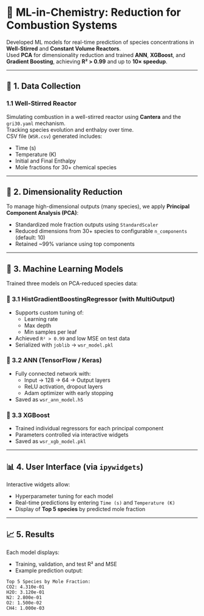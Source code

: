 # 🔬 ML-in-Chemistry: Reduction for Combustion Systems

Developed ML models for real-time prediction of species concentrations in **Well-Stirred** and **Constant Volume Reactors**.  
Used **PCA** for dimensionality reduction and trained **ANN**, **XGBoost**, and **Gradient Boosting**, achieving **R² > 0.99** and up to **10× speedup**.

---

## 📁 1. Data Collection

### 1.1 Well-Stirred Reactor

Simulating combustion in a well-stirred reactor using **Cantera** and the `gri30.yaml` mechanism.  
Tracking species evolution and enthalpy over time.  
CSV file (`WSR.csv`) generated includes:

- Time (s)
- Temperature (K)
- Initial and Final Enthalpy
- Mole fractions for 30+ chemical species

---

## 🧪 2. Dimensionality Reduction

To manage high-dimensional outputs (many species), we apply **Principal Component Analysis (PCA)**:

- Standardized mole fraction outputs using `StandardScaler`
- Reduced dimensions from 30+ species to configurable `n_components` (default: 10)
- Retained ~99% variance using top components

---

## 🤖 3. Machine Learning Models

Trained three models on PCA-reduced species data:

### 🔧 3.1 HistGradientBoostingRegressor (with MultiOutput)
- Supports custom tuning of:
  - Learning rate
  - Max depth
  - Min samples per leaf
- Achieved `R² > 0.99` and low MSE on test data
- Serialized with `joblib` → `wsr_model.pkl`

### 🔬 3.2 ANN (TensorFlow / Keras)
- Fully connected network with:
  - Input → 128 → 64 → Output layers
  - ReLU activation, dropout layers
  - Adam optimizer with early stopping
- Saved as `wsr_ann_model.h5`

### 🌲 3.3 XGBoost
- Trained individual regressors for each principal component
- Parameters controlled via interactive widgets
- Saved as `wsr_xgb_model.pkl`

---

## 📊 4. User Interface (via `ipywidgets`)

Interactive widgets allow:
- Hyperparameter tuning for each model
- Real-time predictions by entering `Time (s)` and `Temperature (K)`
- Display of **Top 5 species** by predicted mole fraction

---

## 📈 5. Results

Each model displays:
- Training, validation, and test R² and MSE
- Example prediction output:

```text
Top 5 Species by Mole Fraction:
CO2: 4.310e-01
H2O: 3.120e-01
N2: 2.800e-01
O2: 1.500e-02
CH4: 1.000e-03
